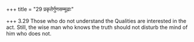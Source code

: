 +++
title = "29 प्रकृतेर्गुणसम्मूढाः"

+++
3.29 Those who do not understand the Qualities are interested in the
act. Still, the wise man who knows the truth should not disturb the mind
of him who does not.
